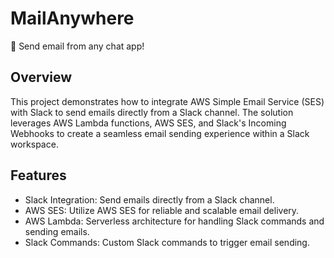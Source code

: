 # MailAnywhere
📧 Send email from any chat app!

## Overview
This project demonstrates how to integrate AWS Simple Email Service (SES) with Slack to send emails directly from a Slack channel. The solution leverages AWS Lambda functions, AWS SES, and Slack's Incoming Webhooks to create a seamless email sending experience within a Slack workspace.

## Features
- Slack Integration: Send emails directly from a Slack channel.
- AWS SES: Utilize AWS SES for reliable and scalable email delivery.
- AWS Lambda: Serverless architecture for handling Slack commands and sending emails.
- Slack Commands: Custom Slack commands to trigger email sending.